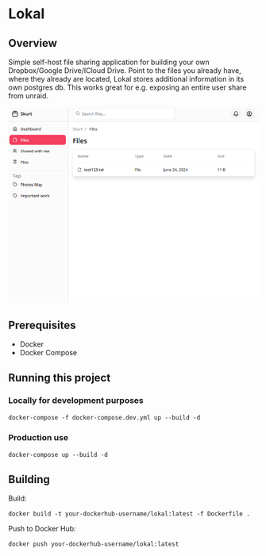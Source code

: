 # Lokal

## Overview
Simple self-host file sharing application for building your own Dropbox/Google Drive/ICloud Drive.
Point to the files you already have, where they already are located, Lokal stores additional information in its own postgres db.
This works great for e.g. exposing an entire user share from unraid.


![Files page preview](https://github.com/didair/lokal/blob/main/docs/lokal_screenshot.png)


## Prerequisites
- Docker
- Docker Compose

## Running this project

### Locally for development purposes

```
docker-compose -f docker-compose.dev.yml up --build -d
```

### Production use
```
docker-compose up --build -d
```

## Building

Build:

```
docker build -t your-dockerhub-username/lokal:latest -f Dockerfile .
```

Push to Docker Hub:

```
docker push your-dockerhub-username/lokal:latest
```

